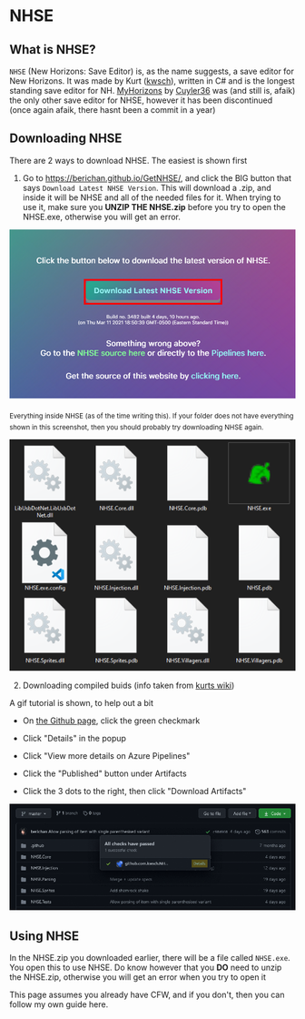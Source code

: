 <!DOCTYPE html>
<html>
 <head>
  <meta name="description" content="A guide for NHSE, the most popular New Horizons Save Editor!">
  <title>NHSE Guide</title>
</head> 

# NHSE

## What is NHSE?

`NHSE` (New Horizons: Save Editor) is, as the name suggests, a save editor for New Horizons. It was made by Kurt ([kwsch](https://github.com/kwsch)), written in C# and is the longest standing save editor for NH. [MyHorizons](https://github.com/Cuyler36/MyHorizons) by [Cuyler36](https://github.com/Cuyler36) was (and still is, afaik) the only other save editor for NHSE, however it has been discontinued (once again afaik, there hasnt been a commit in a year)

## Downloading NHSE

There are 2 ways to download NHSE. The easiest is shown first

1. Go to https://berichan.github.io/GetNHSE/, and click the BIG button that says `Download Latest NHSE Version`. This will download a .zip, and inside it will be NHSE and all of the needed files for it. When trying to use it, make sure you **UNZIP THE NHSE.zip** before you try to open the NHSE.exe, otherwise you will get an error.

[![GetNHSE](../assets/images/NH/GetNHSE.png)](https://berichan.github.io/GetNHSE/)

<sub>Everything inside NHSE (as of the time writing this). If your folder does not have everything shown in this screenshot, then you should probably try downloading NHSE again.</sub>

<img src="../assets/images/NH/NHSEContents.png"> 

2. Downloading compiled buids (info taken from [kurts wiki](https://github.com/kwsch/NHSE/wiki/Downloading-Compiled-Builds))

A gif tutorial is shown, to help out a bit

- On [the Github page](https://github.com/kwsch/NHSE), click the green checkmark

- Click "Details" in the popup

- Click "View more details on Azure Pipelines"

- Click the "Published" button under Artifacts

- Click the 3 dots to the right, then click "Download Artifacts"

<img src="../assets/images/NH/Artifacts.gif"> 

## Using NHSE

In the NHSE.zip you downloaded earlier, there will be a file called `NHSE.exe`. You open this to use NHSE. Do know however that you **DO** need to unzip the NHSE.zip, otherwise you will get an error when you try to open it

This page assumes you already have CFW, and if you don't, then you can follow my own guide here.

</html>

